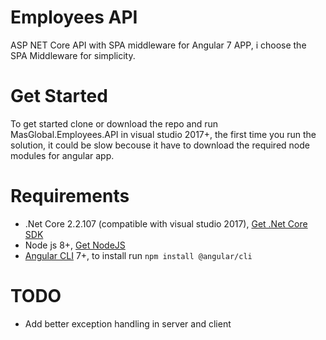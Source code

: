 # Employees API

ASP NET Core API with SPA middleware for Angular 7 APP, i choose the SPA Middleware for simplicity.

# Get Started

To get started clone or download the repo and run MasGlobal.Employees.API in visual studio 2017+, the first time you run the solution, it could be slow becouse it have to download the required node modules for angular app.

# Requirements

- .Net Core 2.2.107 (compatible with visual studio 2017), [Get .Net Core SDK](https://dotnet.microsoft.com/download/thank-you/dotnet-sdk-2.2.107-windows-x64-installer)
- Node js 8+, [Get NodeJS](https://nodejs.org/dist/v10.16.0/node-v10.16.0-x64.msi)
- [Angular CLI](https://cli.angular.io/) 7+, to install run `npm install @angular/cli`

# TODO
- Add better exception handling in server and client
